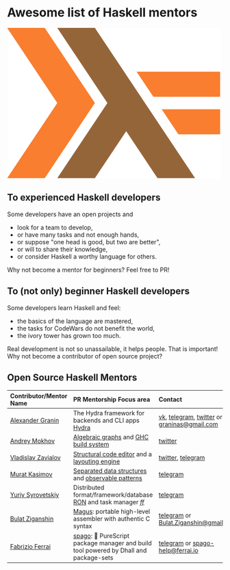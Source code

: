# Awesome list of Haskell mentors

[![Haskell mentors](haskell.svg)](https://github.com/willbasky/Awesome-list-of-Haskell-mentors)

## To experienced Haskell developers

Some developers have an open projects and

- look for a team to develop,
- or have many tasks and not enough hands,
- or suppose "one head is good, but two are better",
- or will to share their knowledge,
- or consider Haskell a worthy language for others.

Why not become a mentor for beginners? Feel free to PR!

## To (not only) beginner Haskell developers

Some developers learn Haskell and feel:

- the basics of the language are mastered,
- the tasks for CodeWars do not benefit the world,
- the ivory tower has grown too much.

Real development is not so unassailable, it helps people. That is important! Why not become a contributor of open source project?

## Open Source Haskell Mentors

| Contributor/Mentor Name | PR Mentorship Focus area | Contact |
| :---------------------- | :----------------------- | :------ |
| [Alexander Granin](https://github.com/graninas) | The Hydra framework for backends and CLI apps [Hydra](https://github.com/graninas/Hydra)                                                                                                                          | [vk](https://vk.com/graninas), [telegram](https://t.me/graninas), [twitter](https://twitter.com/graninas) or <graninas@gmail.com> |
| [Andrey Mokhov](https://github.com/snowleopard) | [Algebraic graphs](https://github.com/snowleopard/alga) and [GHC build system](https://github.com/snowleopard/hadrian)                                                                           | [twitter](https://twitter.com/andreymokhov)                                                         |
| [Vladislav Zavialov](https://github.com/int-index/) | [Structural code editor](https://github.com/int-index/foundry) and a [layouting engine](https://github.com/int-index/slay/) | [twitter](https://twitter.com/int_index), [telegram](https://t.me/int_index)
| [Murat Kasimov](https://github.com/iokasimov/) | [Separated data structures](https://github.com/iokasimov/apart) and [observable patterns](https://github.com/iokasimov/observable) | [telegram](https://t.me/iokasimov)
| [Yuriy Syrovetskiy](https://github.com/cblp) | Distributed format/framework/database [RON](https://github.com/ff-notes/ron) and task manager [_ff_](https://github.com/ff-notes/ff) | [telegram](https://t.me/ff_dev)
| [Bulat Ziganshin](https://github.com/Bulat-Ziganshin) | [Magus](https://github.com/Bulat-Ziganshin/magus): portable high-level assembler with authentic C syntax | [telegram](https://t.me/Bulat_Ziganshin) or <Bulat.Ziganshin@gmail.com>
| [Fabrizio Ferrai](https://github.com/f-f) | [spago](https://github.com/spacchetti/spago): 🍝 PureScript package manager and build tool powered by Dhall and package-sets | [telegram](https://t.me/nilrecurring) or <spago-help@ferrai.io>
